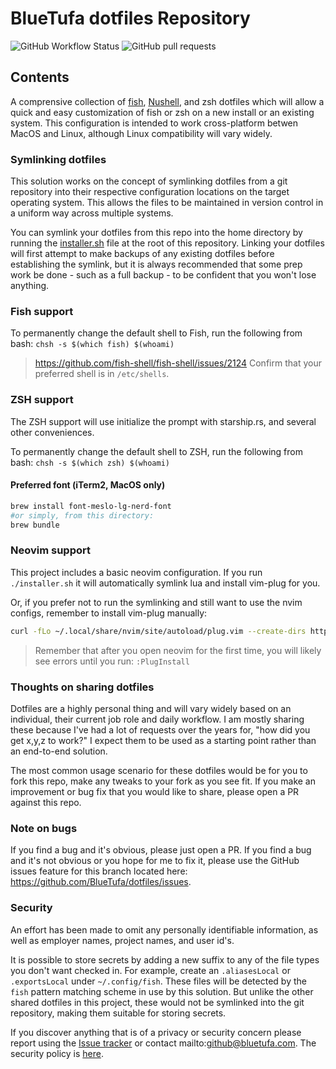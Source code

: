 # BlueTufa dotfiles Repository
![GitHub Workflow Status](https://github.com/BlueTufa/dotfiles/actions/workflows/ci.yml/badge.svg)
![GitHub pull requests](https://img.shields.io/github/issues-pr/BlueTufa/dotfiles)

## Contents
A comprensive collection of [fish](https://fishshell.com/), [Nushell](https://www.nushell.sh/), and zsh dotfiles which will allow a quick and easy customization of fish or zsh on a new install or an existing system.  This configuration is intended to work cross-platform betwen MacOS and Linux, although Linux compatibility will vary widely.  

### Symlinking dotfiles
This solution works on the concept of symlinking dotfiles from a git repository into their respective configuration locations on the target operating system.  This allows the files to be maintained in version control in a uniform way across multiple systems.

You can symlink your dotfiles from this repo into the home directory by running the [installer.sh](installer.sh) file at the root of this repository.  Linking your dotfiles will first attempt to make backups of any existing dotfiles before establishing the symlink, but it is always recommended that some prep work be done - such as a full backup - to be confident that you won't lose anything.

### Fish support
To permanently change the default shell to Fish, run the following from bash:
`chsh -s $(which fish) $(whoami)`
> https://github.com/fish-shell/fish-shell/issues/2124
> Confirm that your preferred shell is in `/etc/shells`.  

### ZSH support 
The ZSH support will use initialize the prompt with starship.rs, and several other conveniences.

To permanently change the default shell to ZSH, run the following from bash:
`chsh -s $(which zsh) $(whoami)`

#### Preferred font (iTerm2, MacOS only)
```bash
brew install font-meslo-lg-nerd-font
#or simply, from this directory:
brew bundle
```

### Neovim support
This project includes a basic neovim configuration.  If you run `./installer.sh` it will automatically symlink lua and install vim-plug for you.   

Or, if you prefer not to run the symlinking and still want to use the nvim configs, remember to install vim-plug manually:
  ```bash
  curl -fLo ~/.local/share/nvim/site/autoload/plug.vim --create-dirs https://raw.githubusercontent.com/junegunn/vim-plug/master/plug.vim
  ```
> Remember that after you open neovim for the first time, you will likely see errors until you run: `:PlugInstall`

### Thoughts on sharing dotfiles
Dotfiles are a highly personal thing and will vary widely based on an individual, their current job role and daily workflow.  I am mostly sharing these because I've had a lot of requests over the years for, "how did you get x,y,z to work?"  I expect them to be used as a starting point rather than an end-to-end solution.

The most common usage scenario for these dotfiles would be for you to fork this repo, make any tweaks to your fork as you see fit.  If you make an improvement or bug fix that you would like to share, please open a PR against this repo.  

### Note on bugs
If you find a bug and it's obvious, please just open a PR.  If you find a bug and it's not obvious or you hope for me to fix it, please use the GitHub issues feature for this branch located here: https://github.com/BlueTufa/dotfiles/issues.

### Security
An effort has been made to omit any personally identifiable information, as well as employer names, project names, and user id's.

It is possible to store secrets by adding a new suffix to any of the file types you don't want checked in.  For example, create an `.aliasesLocal` or `.exportsLocal` under `~/.config/fish`.  These files will be detected by the `fish` pattern matching scheme in use by this solution.  But unlike the other shared dotfiles in this project, these would not be symlinked into the git repository, making them suitable for storing secrets.

If you discover anything that is of a privacy or security concern please report using the [Issue tracker](https://github.com/BlueTufa/dotfiles/issues) or contact mailto:github@bluetufa.com.  The security policy is [here](https://github.com/BlueTufa/dotfiles/security).
